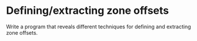 # Defining/extracting zone offsets
Write a program that reveals different techniques for defining and extracting zone offsets.
